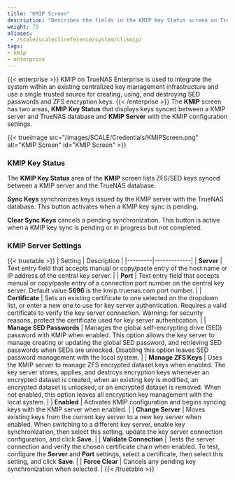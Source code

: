 ```yaml
---
title: "KMIP Screen"
description: "Describes the fields in the KMIP Key Status screen on TrueNAS Enterprise."
weight: 75
aliases:
 - /scale/scaleclireference/system/clikmip/
tags:
- kmip
- enterprise
---
```


{{< enterprise >}}
KMIP on TrueNAS Enterprise is used to integrate the system within an existing centralized key management infrastructure and use a single trusted source for creating, using, and destroying SED passwords and ZFS encryption keys.
{{< /enterprise >}}
The **KMIP** screen has two areas, **KMIP Key Status** that displays keys synced between a KMIP server and TrueNAS database and **KMIP Server** with the KMIP configuration settings.

{{< trueimage src="/images/SCALE/Credentials/KMIPScreen.png" alt="KMIP Screen" id="KMIP Screen" >}}

### KMIP Key Status

The **KMIP Key Status** area of the **KMIP** screen lists ZFS/SED keys synced between a KMIP server and the TrueNAS database. 

**Sync Keys** synchronizes keys issued by the KMIP server with the TrueNAS database. This button activates when a KMIP key sync is pending.

**Clear Sync Keys** cancels a pending synchronization. This button is active when a KMIP key sync is pending or in progress but not completed.

### KMIP Server Settings

{{< truetable >}}
| Setting | Description |
|---------|-------------|
| **Server** | Text entry field that accepts manual or copy/paste entry of the host name or IP address of the central key server. |
| **Port** | Text entry field that accepts manual or copy/paste entry of a connection port number on the central key server. Default value **5696** is the kmip.truenas.com port number. |
| **Certificate** | Sets an existing certificate to one selected on the dropdown list, or enter a new one to use for key server authentication. Requires a valid certificate to verify the key server connection. Warning: for security reasons, protect the certificate used for key server authentication. |
| **Manage SED Passwords** | Manages the global self-encrypting drive (SED) password with KMIP when enabled. This option allows the key server to manage creating or updating the global SED password, and retrieving SED passwords when SEDs are unlocked. Disabling this option leaves SED password management with the local system. |
| **Manage ZFS Keys** | Uses the KMIP server to manage ZFS encrypted dataset keys when enabled. The key server stores, applies, and destroys encryption keys whenever an encrypted dataset is created, when an existing key is modified, an encrypted dataset is unlocked, or an encrypted dataset is removed. When not enabled, this option leaves all encryption key management with the local system. | 
| **Enabled** | Activates KMIP configuration and begins syncing keys with the KMIP server when enabled. |
| **Change Server** | Moves existing keys from the current key server to a new key server when enabled. When switching to a different key server, enable key synchronization, then select this setting, update the key server connection configuration, and click **Save**. |
| **Validate Connection** | Tests the server connection and verify the chosen certificate chain when enabled. To test, configure the **Server** and **Port** settings, select a certificate, then select this setting, and click **Save**. |
| **Force Clear** | Cancels any pending key synchronization when selected. |
{{< /truetable >}}